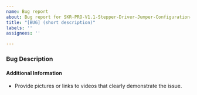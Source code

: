 ```yaml
---
name: Bug report
about: Bug report for SKR-PRO-V1.1-Stepper-Driver-Jumper-Configuration-Manual
title: "[BUG] (short description)"
labels: ''
assignees: ''

---
```


<!--

Please follow the instructions below. Failure to do so may result in your issue being closed.

### Instructions

1. Fill out every section of the template below.

2. Read and understand Marlin's Code of Conduct. By filing an Issue, you are expected to comply with it, including treating everyone with respect: https://github.com/MarlinFirmware/Marlin/blob/master/.github/code_of_conduct.md

-->
### Bug Description

<!-- Describe the bug in this section. (You can remove this invisible comment.) -->

#### Additional Information

* Provide pictures or links to videos that clearly demonstrate the issue.
